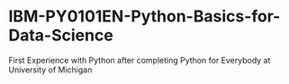 # IBM-PY0101EN-Python-Basics-for-Data-Science
First Experience with Python after completing Python for Everybody at University of Michigan
